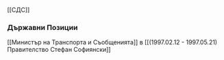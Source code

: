 [[СДС]]

### Държавни Позиции
[[Министър на Транспорта и Съобщенията]] в [[(1997.02.12 - 1997.05.21) Правителство Стефан Софиянски]]